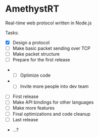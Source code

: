 # AmethystRT
Real-time web protocol written in Node.js

Tasks:
- [X] Design a protocol
- [ ] Make basic packet sending over TCP
- [ ] Make packet structure
- [ ] Prepare for the first release
- - [ ] Optimize code
- - [ ] Invite more people into dev team
- [ ] First release
- [ ] Make API bindings for other languages
- [ ] Make more features
- [ ] Final optimizations and code cleanup
- [ ] Last release
- ...?

